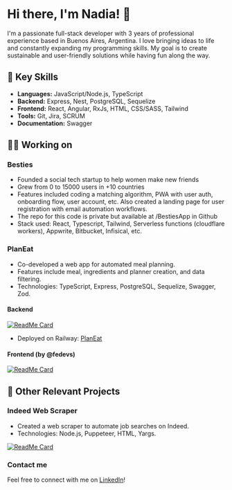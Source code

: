 # Hi there, I'm Nadia! 👋

I'm a passionate full-stack developer with 3 years of professional experience based in Buenos Aires, Argentina. I love bringing ideas to life and constantly expanding my programming skills. My goal is to create sustainable and user-friendly solutions while having fun along the way.

## 🔧 Key Skills
- **Languages:** JavaScript/Node.js, TypeScript
- **Backend:** Express, Nest, PostgreSQL, Sequelize
- **Frontend:** React, Angular, RxJs, HTML, CSS/SASS, Tailwind
- **Tools:** Git, Jira, SCRUM
- **Documentation:** Swagger

## 👩‍💻 Working on

### Besties
- Founded a social tech startup to help women make new friends
- Grew from 0 to 15000 users in +10 countries
- Features included coding a matching algorithm, PWA with user auth, onboarding flow, user account, etc. Also created a landing page for user registration with email automation workflows.
- The repo for this code is private but available at /BestiesApp in Github
- Stack used: React, Typescript, Tailwind, Serverless functions (cloudflare workers), Appwrite, Bitbucket, Infisical, etc.

### PlanEat
- Co-developed a web app for automated meal planning.
- Features include meal, ingredients and planner creation, and data filtering.
- Technologies: TypeScript, Express, PostgreSQL, Sequelize, Swagger, Zod.
  
#### Backend 
[![ReadMe Card](https://github-readme-stats-sigma-five.vercel.app/api/pin/?username=nadiaBatyk&repo=planEat&show_owner=true)](https://github.com/nadiaBatyk/planEat)
- Deployed on Railway: [PlanEat](https://planeat-production.up.railway.app/api/v1/docs/)

#### Frontend (by @fedevs)
[![ReadMe Card](https://github-readme-stats-sigma-five.vercel.app/api/pin/?username=Fedevs&repo=PlanEatFrontend&show_owner=true)](https://github.com/Fedevs/PlanEatFrontend)

## 🔭 Other Relevant Projects

### Indeed Web Scraper
- Created a web scraper to automate job searches on Indeed.
- Technologies: Node.js, Puppeteer, HTML, Yargs.

[![ReadMe Card](https://github-readme-stats-sigma-five.vercel.app/api/pin/?username=nadiaBatyk&repo=webScraper-indeed&show_owner=true)](https://github.com/nadiaBatyk/webScraper-indeed)

### Contact me
Feel free to connect with me on [LinkedIn](https://www.linkedin.com/in/nadia-batyk)!
